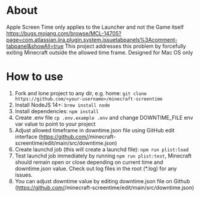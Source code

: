 # About
Apple Screen Time only applies to the Launcher and not the Game itself
https://bugs.mojang.com/browse/MCL-14705?page=com.atlassian.jira.plugin.system.issuetabpanels%3Acomment-tabpanel&showAll=true
This project addresses this problem by forcefully exiting Minecraft outside the allowed time frame.
Designed for Mac OS only 

# How to use

1. Fork and lone project to any dir, e.g. home: `git clone https://github.com/<your-username>/minecraft-screentime`
2. Install NodeJS 14+: `brew install node`
3. Install dependencies: `npm install`
4. Create .env file `cp .env.example .env` and change DOWNTIME_FILE env var value to point to your project
5. Adjust allowed timeframe in downtime.json file using GitHub edit interface (https://github.com/<your-username>/minecraft-screentime/edit/main/src/downtime.json) 
6. Create launchd job (this will create a launchd file): `npm run plist:load`
7. Test launchd job immediately by running `npm run plist:test`, Minecraft should remain open or close depending on current time and downtime.json value. Check out log files in the root (*.log) for any issues. 
8. You can adjust downtime value by editing downtime.json file on Github (https://github.com/<your-username>/minecraft-screentime/edit/main/src/downtime.json)